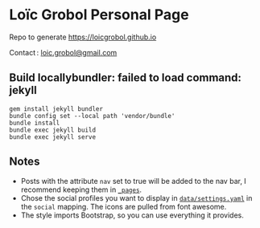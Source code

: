 [comment]: <> "LTeX: language=en-GB"
<!-- markdownlint-disable MD003 MD025 MD033 -->

Loïc Grobol Personal Page
=========================

Repo to generate <https://loicgrobol.github.io>

Contact : [<loic.grobol@gmail.com>](mailto:loic.grobol@gmail.com)

## Build locallybundler: failed to load command: jekyll

```console
gem install jekyll bundler
bundle config set --local path 'vendor/bundle'
bundle install
bundle exec jekyll build
bundle exec jekyll serve
```

## Notes

- Posts with the attribute `nav` set to true will be added to the nav bar, I recommend keeping them
  in [`_pages`](_pages).
- Chose the social profiles you want to display in [`data/settings.yaml`](data/settings.yaml) in the
  `social` mapping. The icons are pulled from font awesome.
- The style imports Bootstrap, so you can use everything it provides.